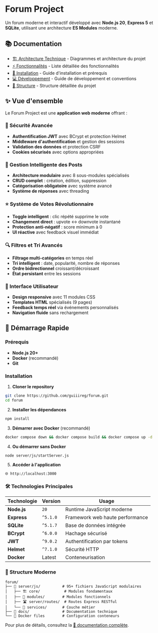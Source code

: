 # Forum Project

Un forum moderne et interactif développé avec **Node.js 20**, **Express 5** et **SQLite**, utilisant une architecture **ES Modules** moderne.

## 📚 Documentation

- [🏗️ Architecture Technique](docs/architecture.md) - Diagrammes et architecture du projet
- [⚡ Fonctionnalités](docs/features.md) - Liste détaillée des fonctionnalités
- [🚀 Installation](docs/installation.md) - Guide d'installation et prérequis  
- [💻 Développement](docs/development.md) - Guide de développement et conventions
- [📁 Structure](docs/structure.md) - Structure détaillée du projet

## ✨ Vue d'ensemble

Le Forum Project est une **application web moderne** offrant :

### 🔐 Sécurité Avancée
- **Authentification JWT** avec BCrypt et protection Helmet
- **Middleware d'authentification** et gestion des sessions
- **Validation des données** et protection CSRF
- **Cookies sécurisés** avec options appropriées

### 📝 Gestion Intelligente des Posts
- **Architecture modulaire** avec 8 sous-modules spécialisés
- **CRUD complet** : création, édition, suppression
- **Catégorisation obligatoire** avec système avancé
- **Système de réponses** avec threading

### ⭐ Système de Votes Révolutionnaire
- **Toggle intelligent** : clic répété supprime le vote
- **Changement direct** : upvote ↔ downvote instantané
- **Protection anti-négatif** : score minimum à 0
- **UI réactive** avec feedback visuel immédiat

### 🔍 Filtres et Tri Avancés
- **Filtrage multi-catégories** en temps réel
- **Tri intelligent** : date, popularité, nombre de réponses
- **Ordre bidirectionnel** croissant/décroissant
- **État persistant** entre les sessions

### 🎨 Interface Utilisateur
- **Design responsive** avec 11 modules CSS
- **Templates HTML** spécialisés (9 pages)
- **Feedback temps réel** via événements personnalisés
- **Navigation fluide** sans rechargement

## 🚀 Démarrage Rapide

### Prérequis
- **Node.js 20+** 
- **Docker** (recommandé)
- **Git**

### Installation

1. **Cloner le repository**
```bash
git clone https://github.com/guiiireg/forum.git
cd forum
```

2. **Installer les dépendances**
```bash
npm install
```

3. **Démarrer avec Docker** (recommandé)
```bash
docker compose down && docker compose build && docker compose up -d
```

4. **Ou démarrer sans Docker**
```bash
node server/js/startServer.js
```

5. **Accéder à l'application**
```
🌐 http://localhost:3000
```

### 🛠️ Technologies Principales

| Technologie | Version | Usage |
|------------|---------|-------|
| **Node.js** | `20` | Runtime JavaScript moderne |
| **Express** | `^5.1.0` | Framework web haute performance |
| **SQLite** | `^5.1.7` | Base de données intégrée |
| **BCrypt** | `^6.0.0` | Hachage sécurisé |
| **JWT** | `^9.0.2` | Authentification par tokens |
| **Helmet** | `^7.1.0` | Sécurité HTTP |
| **Docker** | Latest | Conteneurisation |

### 📁 Structure Moderne
```
forum/
├── 📂 server/js/          # 95+ fichiers JavaScript modulaires
│   ├── 🏗️ core/           # Modules fondamentaux
│   ├── 🔧 modules/        # Modules fonctionnels
│   ├── 🛣️ server/routes/  # Routes Express RESTful
│   └── 🔄 services/       # Couche métier
├── 📂 docs/               # Documentation technique
└── 🐳 Docker files        # Configuration conteneurs
```

Pour plus de détails, consultez la [🚀 documentation complète](docs/installation.md).

